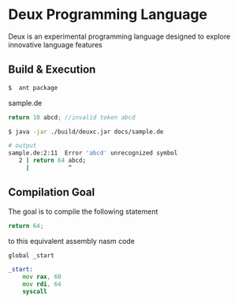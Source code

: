 # Deux Programming Language

Deux is an experimental programming language designed to explore innovative language features

## Build & Execution

```sh
$  ant package
```

sample.de
```js
return 10 abcd; //invalid token abcd 
```

```sh
$ java -jar ./build/deuxc.jar docs/sample.de

# output
sample.de:2:11  Error 'abcd' unrecognized symbol
   2 | return 64 abcd;
     |           ^
```

## Compilation Goal

The goal is to compile the following statement
```js
return 64;
```

to this equivalent assembly nasm code
```asm
global _start

_start:
    mov rax, 60
    mov rdi, 64
    syscall
```